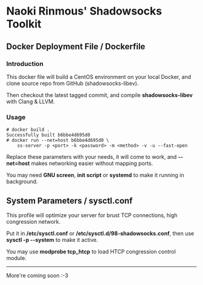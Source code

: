 # Naoki Rinmous' Shadowsocks Toolkit

## Docker Deployment File / Dockerfile

### Introduction

This docker file will build a CentOS environment on your local Docker, and clone source repo from GitHub (shadowsocks-libev).

Then checkout the latest tagged commit, and compile **shadowsocks-libev** with Clang & LLVM.

### Usage

    # docker build .
    Successfully built b6bbe4d695d0
    # docker run --net=host b6bbe4d695d0 \
        ss-server -p <port> -k <password> -m <method> -v -u --fast-open

Replace these parameters with your needs, it will come to work, and **--net=host** makes networking easier without mapping ports.

You may need **GNU screen**, **init script** or **systemd** to make it running in background.

## System Parameters / sysctl.conf

This profile will optimize your server for brust TCP connections, high congression network.

Put it in **/etc/sysctl.conf** or **/etc/sysctl.d/98-shadowsocks.conf**, then use **sysctl -p --system** to make it active.

You may use **modprobe tcp_htcp** to load HTCP congression control module.

---

More're coming soon :-3

